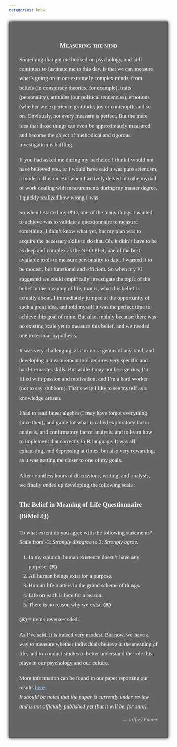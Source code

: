 ```yaml
---
categories: know
---
```


<div style="font-family: 'Georgia', serif; background-color: rgba(0, 0, 0, 0.6); padding: 2rem; border: 1px solid #444; max-width: 700px; margin: auto; box-shadow: 0 0 10px #000;">
  <h2 style="text-align: center; font-variant: small-caps; color: #ffffff;">Measuring the mind</h2>

  <p style="font-size: 1.1rem; line-height: 1.7; color: #ffffff;">
Something that got me hooked on psychology, and still continues to fascinate me to this day, is that we can measure what’s going on in our extremely complex minds, from beliefs (in conspiracy theories, for example), traits (personality), attitudes (our political tendencies), emotions (whether we experience gratitude, joy or contempt), and so on. Obviously, not every measure is perfect. But the mere idea that those things can even be approximately measured and become the object of methodical and rigorous investigation is baffling.  </p>

  <p style="font-size: 1.1rem; line-height: 1.7; color: #ffffff;">
   If you had asked me during my bachelor, I think I would not have believed you, or I would have said it was pure scientism, a modern illusion. But when I actively delved into the myriad of work dealing with measurements during my master degree, I quickly realized how wrong I was
  </p>

  <p style="font-size: 1.1rem; line-height: 1.7; color: #ffffff;">
So when I started my PhD, one of the many things I wanted to achieve was to validate a questionnaire to measure something. I didn’t know what yet, but my plan was to acquire the necessary skills to do that. Oh, it didn’t have to be as deep and complex as the NEO PI-R, one of the best available tools to measure personality to date. I wanted it to be modest, but functional and efficient. So when my PI suggested we could empirically investigate the topic of the belief in the meaning of life, that is, what this belief is actually about, I immediately jumped at the opportunity of such a great idea, and told myself it was the perfect time to achieve this goal of mine. But also, mainly because there was no existing scale yet to measure this belief, and we needed one to test our hypothesis.  </p>

  <p style="font-size: 1.1rem; line-height: 1.7; color: #ffffff;">
It was very challenging, as I’m not a genius of any kind, and developing a measurement tool requires very specific and hard-to-master skills. But while I may not be a genius, I’m filled with passion and motivation, and I’m a hard worker (not to say stubborn). That’s why I like to see myself as a knowledge artisan.  </p>

  <p style="font-size: 1.1rem; line-height: 1.7; color: #ffffff;">
I had to read linear algebra (I may have forgot everything since then), and guide for what is called exploratory factor analysis, and confirmatory factor analysis, and to learn how to implement that correctly in R language. It was all exhausting, and depressing at times, but also very rewarding, as it was getting me closer to one of my goals.
  </p>

  <div style="font-size: 1.1rem; line-height: 1.7; color: #ffffff;">

  <p>
    After countless hours of discussions, writing, and analysis, we finally ended up developing the following scale:
  </p>

  <h3 style="margin-top: 1.5em;">The Belief in Meaning of Life Questionnaire (BiMoLQ)</h3>

  <p>
    To what extent do you agree with the following statements?<br>
    Scale from -3: <em>Strongly disagree</em> to 3: <em>Strongly agree</em>.
  </p>

  <ol>
    <li>In my opinion, human existence doesn’t have any purpose. <strong>(R)</strong></li>
    <li>All human beings exist for a purpose.</li>
    <li>Human life matters in the grand scheme of things.</li>
    <li>Life on earth is here for a reason.</li>
    <li>There is no reason why we exist. <strong>(R)</strong></li>
  </ol>

  <p><strong>(R)</strong> = items reverse-coded.</p>

  <p>
    As I’ve said, it is indeed very modest. But now, we have a way to measure whether individuals believe in the meaning of life, and to conduct studies to better understand the role this plays in our psychology and our culture.
  </p>

  <p>
    More information can be found in our paper reporting our results <a href="https://osf.io/preprints/psyarxiv/4efwt_v1" style="color: #aad4ff; text-decoration: underline;">here</a>.
    <br>
    <em>It should be noted that the paper is currently under review and is not officially published yet (but it will be, for sure).</em>
  </p>

</div>
  <p style="font-size: 1rem; font-style: italic; text-align: right; color: #cccccc;">— Joffrey Fuhrer</p>
</div>
